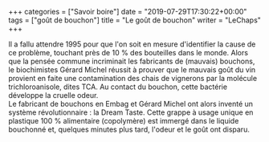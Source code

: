 +++
categories = ["Savoir boire"]
date = "2019-07-29T17:30:22+00:00"
tags = ["goût de bouchon"] 
title = "Le goût de bouchon"
writer = "LeChaps"
+++


Il a fallu attendre 1995 pour que l'on soit en mesure d'identifier la cause de ce problème, touchant près de 10 % des bouteilles dans le monde. Alors que la pensée commune incriminait les fabricants de (mauvais) bouchons, le biochimistes Gérard Michel réussit à prouver que le mauvais goût du vin provient en faite une contamination des chais de vignerons par la molécule trichloroanisole, dites TCA. Au contact du bouchon, cette bactérie développe la cruelle odeur.  
Le fabricant de bouchons en Embag et Gérard Michel ont alors inventé un système révolutionnaire : la Dream Taste. Cette grappe à usage unique en plastique 100 % alimentaire (copolymère) est immergé dans le liquide bouchonné et, quelques minutes plus tard, l'odeur et le goût ont disparu.
